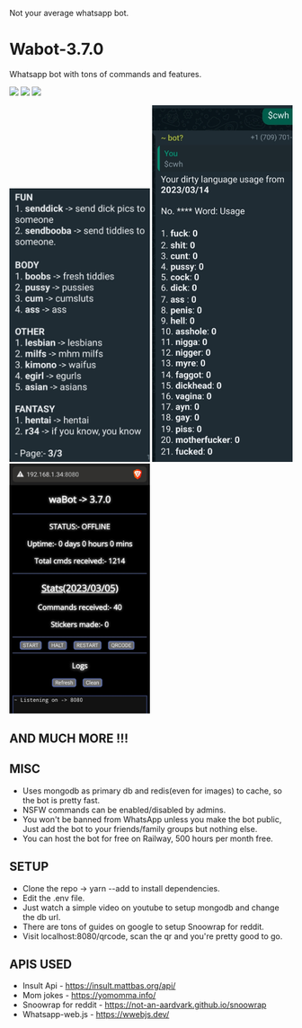 Not your average whatsapp bot. 

# Wabot-3.7.0
Whatsapp bot with tons of commands and features.

<p float="left">
  <img src="https://github.com/pvnotpv/wabot/blob/main/imgs/1.gif?raw=true" width="250" />
  <img src="https://github.com/pvnotpv/wabot/blob/main/imgs/2.gif?raw=true" width="250" />
   <img src="https://github.com/pvnotpv/wabot/blob/main/imgs/3.gif?raw=true" width="250" />
</p>

<p float="left">
  <img src="https://github.com/pvnotpv/wabot/blob/main/imgs/4.jpg?raw=true" width="250" />
  <img src="https://github.com/pvnotpv/wabot/blob/main/imgs/cwh.jpg?raw=true" width="250" />
  <img src="https://github.com/pvnotpv/wabot/blob/main/imgs/5.jpg?raw=true" width="250" />
</p>

## AND MUCH MORE !!!

## MISC

- Uses mongodb as primary db and redis(even for images) to cache, so the bot is pretty fast.
- NSFW commands can be enabled/disabled by admins.
- You won't be banned from WhatsApp unless you make the bot public, Just add the bot to your friends/family groups but nothing else.
- You can host the bot for free on Railway, 500 hours per month free. 

## SETUP
- Clone the repo -> yarn --add to install dependencies.
- Edit the .env file.
- Just watch a simple video on youtube to setup mongodb and change the db url.
- There are tons of guides on google to setup Snoowrap for reddit.
- Visit localhost:8080/qrcode, scan the qr and you're pretty good to go.

## APIS USED

- Insult Api - https://insult.mattbas.org/api/
- Mom jokes - https://yomomma.info/
- Snoowrap for reddit - https://not-an-aardvark.github.io/snoowrap
- Whatsapp-web.js - https://wwebjs.dev/
